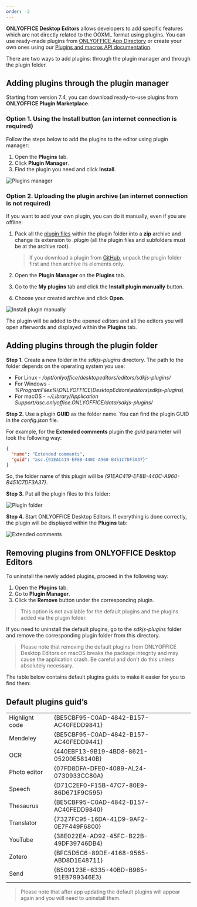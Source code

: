 ```yaml
---
order: -2
---
```


**ONLYOFFICE Desktop Editors** allows developers to add specific features which are not directly related to the OOXML format using plugins. You can use ready-made plugins from [ONLYOFFICE App Directory](https://www.onlyoffice.com/en/app-directory) or create your own ones using our [Plugins and macros API documentation](../../../Plugin%20and%20Macros/Get%20Started/Getting%20started/index.md).

There are two ways to add plugins: through the plugin manager and through the plugin folder.

## Adding plugins through the plugin manager

Starting from version 7.4, you can download ready-to-use plugins from **ONLYOFFICE Plugin Marketplace**.

### Option 1. Using the Install button (an internet connection is required)

Follow the steps below to add the plugins to the editor using plugin manager:

1. Open the **Plugins** tab.
2. Click **Plugin Manager**.
3. Find the plugin you need and click **Install**.

![Plugins manager](/assets/images/plugins/desktop-plugin-manager.png)

### Option 2. Uploading the plugin archive (an internet connection is not required)

If you want to add your own plugin, you can do it manually, even if you are offline:

1. Pack all the [plugin files](../../../Plugin%20and%20Macros/Structure/Manifest/index.md) within the plugin folder into a **zip** archive and change its extension to *.plugin* (all the plugin files and subfolders must be at the archive root).

   > If you download a plugin from [GitHub](https://github.com/ONLYOFFICE/sdkjs-plugins), unpack the plugin folder first and then archive its elements only.

2. Open the **Plugin Manager** on the **Plugins** tab.

3. Go to the **My plugins** tab and click the **Install plugin manually** button.

4. Choose your created archive and click **Open**.

![Install plugin manually](/assets/images/plugins/install-manually.png)

The plugin will be added to the opened editors and all the editors you will open afterwords and displayed within the **Plugins** tab.

## Adding plugins through the plugin folder

**Step 1.** Create a new folder in the *sdkjs-plugins* directory. The path to the folder depends on the operating system you use:

- For Linux - */opt/onlyoffice/desktopeditors/editors/sdkjs-plugins/*
- For Windows - *%ProgramFiles%\ONLYOFFICE\DesktopEditors\editors\sdkjs-plugins\\*
- For macOS - *~/Library/Application Support/asc.onlyoffice.ONLYOFFICE/data/sdkjs-plugins/*

**Step 2.** Use a plugin **GUID** as the folder name. You can find the plugin GUID in the *config.json* file.

For example, for the **Extended comments** plugin the *guid* parameter will look the following way:

``` json
{
  "name": "Extended comments",
  "guid": "asc.{91EAC419-EF8B-440C-A960-B451C7DF3A37}"
}
```

So, the folder name of this plugin will be *{91EAC419-EF8B-440C-A960-B451C7DF3A37}*.

**Step 3.** Put all the plugin files to this folder:

![Plugin folder](/assets/images/desktop/plugins_folder.png)

**Step 4.** Start ONLYOFFICE Desktop Editors. If everything is done correctly, the plugin will be displayed within the **Plugins** tab:

![Extended comments](/assets/images/desktop/extended_comments.png)

## Removing plugins from ONLYOFFICE Desktop Editors

To uninstall the newly added plugins, proceed in the following way:

1. Open the **Plugins** tab.
2. Go to **Plugin Manager**.
3. Click the **Remove** button under the corresponding plugin.

> This option is not available for the default plugins and the plugins added via the plugin folder.

If you need to uninstall the default plugins, go to the *sdkjs-plugins* folder and remove the corresponding plugin folder from this directory.

> Please note that removing the default plugins from ONLYOFFICE Desktop Editors on macOS breaks the package integrity and may cause the application crash. Be careful and don't do this unless absolutely necessary.

The table below contains default plugins guids to make it easier for you to find them:

## Default plugins guid’s

|                |                                        |
| -------------- | -------------------------------------- |
| Highlight code | {BE5CBF95-C0AD-4842-B157-AC40FEDD9841} |
| Mendeley       | {BE5CBF95-C0AD-4842-B157-AC40FEDD9441} |
| OCR            | {440EBF13-9B19-4BD8-8621-05200E58140B} |
| Photo editor   | {07FD8DFA-DFE0-4089-AL24-0730933CC80A} |
| Speech         | {D71C2EF0-F15B-47C7-80E9-86D671F9C595} |
| Thesaurus      | {BE5CBF95-C0AD-4842-B157-AC40FEDD9840} |
| Translator     | {7327FC95-16DA-41D9-9AF2-0E7F449F6800} |
| YouTube        | {38E022EA-AD92-45FC-B22B-49DF39746DB4} |
| Zotero         | {BFC5D5C6-89DE-4168-9565-ABD8D1E48711} |
| Send           | {B509123E-6335-40BD-B965-91EB799346E3} |

> Please note that after app updating the default plugins will appear again and you will need to uninstall them.
